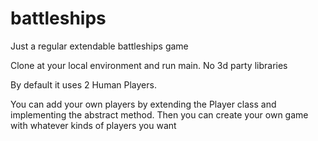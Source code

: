# battleships
Just a regular extendable battleships game


Clone at your local environment and run main. No 3d party libraries

By default it uses 2 Human Players.

You can add your own players by extending the Player class and implementing the abstract method. 
Then you can create your own game with whatever kinds of players you want
